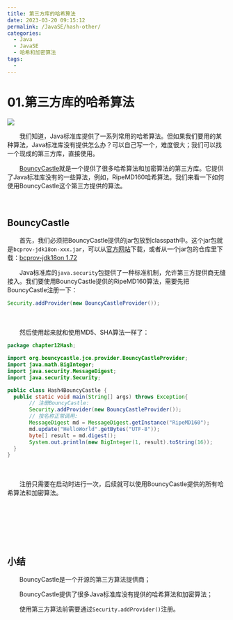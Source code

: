 ```yaml
---
title: 第三方库的哈希算法
date: 2023-03-20 09:15:12
permalink: /JavaSE/hash-other/
categories:
  - Java
  - JavaSE
  - 哈希和加密算法
tags:
  - 
---
```



# 01.第三方库的哈希算法 

![](https://image.peterjxl.com/blog/203.jpg)

　　我们知道，Java标准库提供了一系列常用的哈希算法。但如果我们要用的某种算法，Java标准库没有提供怎么办？可以自己写一个，难度很大；我们可以找一个现成的第三方库，直接使用。

　　[BouncyCastle](https://www.bouncycastle.org/)就是一个提供了很多哈希算法和加密算法的第三方库。它提供了Java标准库没有的一些算法，例如，RipeMD160哈希算法。我们来看一下如何使用BouncyCastle这个第三方提供的算法。
<!-- more -->
　　‍

## BouncyCastle

　　首先，我们必须把BouncyCastle提供的jar包放到classpath中。这个jar包就是`bcprov-jdk18on-xxx.jar`​，可以从[官方网站](https://www.bouncycastle.org/latest_releases.html)下载，或者从一个jar包的仓库里下载：[bcprov-jdk18on 1.72](https://mvnrepository.com/artifact/org.bouncycastle/bcprov-jdk18on/1.72)

　　Java标准库的`java.security`​​包提供了一种标准机制，允许第三方提供商无缝接入。我们要使用BouncyCastle提供的RipeMD160算法，需要先把BouncyCastle注册一下：

```java
Security.addProvider(new BouncyCastleProvider());
```

　　‍

　　然后使用起来就和使用MD5、SHA算法一样了：

```java
package chapter12Hash;

import org.bouncycastle.jce.provider.BouncyCastleProvider;
import java.math.BigInteger;
import java.security.MessageDigest;
import java.security.Security;

public class Hash4BouncyCastle {
  public static void main(String[] args) throws Exception{
       // 注册BouncyCastle:
       Security.addProvider(new BouncyCastleProvider());
       // 按名称正常调用:
       MessageDigest md = MessageDigest.getInstance("RipeMD160");
       md.update("HelloWorld".getBytes("UTF-8"));
       byte[] result = md.digest();
       System.out.println(new BigInteger(1, result).toString(16));
  }
}
```

　　‍

　　注册只需要在启动时进行一次，后续就可以使用BouncyCastle提供的所有哈希算法和加密算法。

　　‍

　　‍

　　‍

## 小结

　　BouncyCastle是一个开源的第三方算法提供商；

　　BouncyCastle提供了很多Java标准库没有提供的哈希算法和加密算法；

　　使用第三方算法前需要通过`Security.addProvider()`​注册。

　　‍
